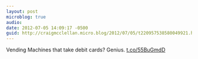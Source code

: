 ```yaml
---
layout: post
microblog: true
audio: 
date: 2012-07-05 14:09:17 -0500
guid: http://craigmcclellan.micro.blog/2012/07/05/t220957538580049921.html
---
```

Vending Machines that take debit cards? Genius.  [t.co/55BuGmdD](http://t.co/55BuGmdD)
